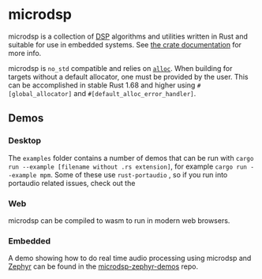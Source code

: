 # microdsp

microdsp is a collection of [DSP](https://en.wikipedia.org/wiki/Digital_signal_processing)
algorithms and utilities written in Rust and suitable for use in embedded systems. See [the crate documentation]() for more info.

microdsp is `no_std` compatible and relies
on [`alloc`](https://doc.rust-lang.org/alloc/).
When building for targets without a default allocator,
one must be provided by the user. This can be accomplished in stable Rust 1.68 and higher
using `#[global_allocator]` and `#[default_alloc_error_handler]`.

## Demos

### Desktop

The `examples` folder contains a number of demos that can be run with `cargo run --example [filename without .rs extension]`, for example `cargo run --example mpm`. Some of these use `rust-portaudio` , so if you run into portaudio related issues, check out the  

### Web

microdsp can be compiled to wasm to run in modern web browsers.

### Embedded

A demo showing how to do real time audio processing using microdsp and [Zephyr](https://zephyrproject.org/) can be found in the [microdsp-zephyr-demos](https://github.com/stuffmatic/microdsp-zephyr-demos) repo.
